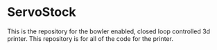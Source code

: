 ServoStock
==========

This is the repository for the bowler enabled, closed loop controlled 3d printer. This repository is for all of the code for the printer. 




